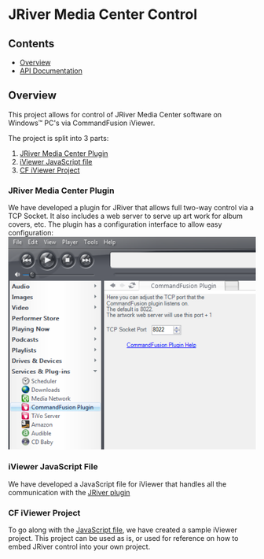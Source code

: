 # JRiver Media Center Control

## Contents
* [Overview](#Overview)
* [API Documentation][API]



## <a name="Overview" />Overview
This project allows for control of JRiver Media Center software on Windows&trade; PC's via CommandFusion iViewer.

The project is split into 3 parts:

1. [JRiver Media Center Plugin](#plugin)
1. [iViewer JavaScript file](#js)
1. [CF iViewer Project](#iviewer)

### <a name="plugin" />JRiver Media Center Plugin
We have developed a plugin for JRiver that allows full two-way control via a TCP Socket.
It also includes a web server to serve up art work for album covers, etc.
The plugin has a configuration interface to allow easy configuration:
![Plugin Configuration Window (main window)](https://github.com/CommandFusion/JRiver/raw/master/Screenshots/configwindow.png "Plugin Configuration Window")

### <a name="js" />iViewer JavaScript File
We have developed a JavaScript file for iViewer that handles all the communication with the [JRiver plugin](#plugin)

### <a name="iviewer" />CF iViewer Project
To go along with the [JavaScript file](#js), we have created a sample iViewer project.
This project can be used as is, or used for reference on how to embed JRiver control into your own project.

[API]: http://github.com/CommandFusion/JRiver/wiki